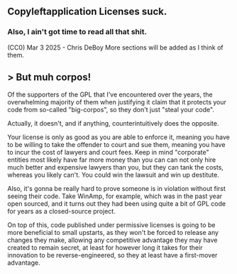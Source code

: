 ## Copyleftapplication Licenses suck.

### Also, I ain't got time to read all that shit.

(CC0) Mar 3 2025 - Chris DeBoy
More sections will be added as I think of them.

## > But muh corpos!

Of the supporters of the GPL that I've encountered over the years, the overwhelming majority of them when justifying it claim that it protects your code from so-called "big-corpos", so they don't just "steal your code".

Actually, it doesn't, and if anything, counterintuitively does the opposite.

Your license is only as good as you are able to enforce it, meaning you have to be willing to take the offender to court and sue them, meaning you have to incur the cost of lawyers and court fees. Keep in mind "corporate" entities most likely have far more money than you can can not only hire much better and expensive lawyers than you, but they can tank the costs, whereas you likely can't. You could win the lawsuit and win up destitute.

Also, it's gonna be really hard to prove someone is in violation without first seeing their code. Take WinAmp, for example, which was in the past year open sourced, and it turns out they had been using quite a bit of GPL code for years as a closed-source project.

On top of this, code published under permissive licenses is going to be more beneficial to small upstarts, as they won't be forced to release any changes they make, allowing any competitive advantage they may have created to remain secret, at least for however long it takes for their innovation to be reverse-engineered, so they at least have a first-mover advantage.
